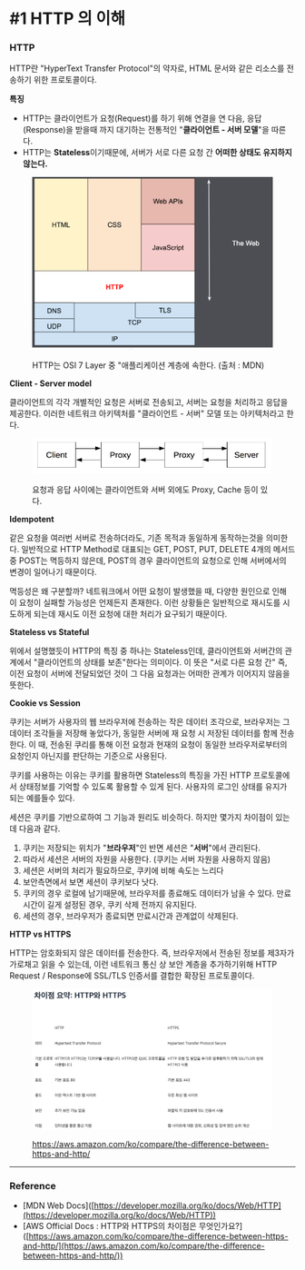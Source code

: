 # #1 HTTP 의 이해

### HTTP

HTTP란 "HyperText Transfer Protocol"의 약자로, HTML 문서와 같은 리소스를 전송하기 위한 프로토콜이다.&#x20;

**특징**

* HTTP는 클라이언트가 요청(Request)를 하기 위해 연결을 연 다음, 응답(Response)을 받을때 까지 대기하는 전통적인 "**클라이언트 - 서버 모델**"을 따른다.
* HTTP는 **Stateless**이기때문에, 서버가 서로 다른 요청 간 **어떠한 상태도 유지하지 않는다.**

<figure><img src="../.gitbook/assets/image.png" alt=""><figcaption><p>HTTP는 OSI 7 Layer 중 "애플리케이션 계층에 속한다. (출처 : MDN)</p></figcaption></figure>



**Client - Server model**

클라이언트의 각각 개별적인 요청은 서버로 전송되고, 서버는 요청을 처리하고 응답을 제공한다. 이러한 네트워크 아키텍처를 "클라이언트 - 서버" 모델 또는 아키텍처라고 한다.

<figure><img src="../.gitbook/assets/image (3).png" alt=""><figcaption><p>요청과 응답 사이에는 클라이언트와 서버 외에도 Proxy, Cache 등이 있다.</p></figcaption></figure>



**Idempotent**

같은 요청을 여러번 서버로 전송하더라도, 기존 목적과 동일하게 동작하는것을 의미한다. 일반적으로 HTTP Method로 대표되는 GET, POST, PUT, DELETE 4개의 메서드 중 POST는 멱등하지 않은데, POST의 경우 클라이언트의 요청으로 인해 서버에서의 변경이 일어나기 때문이다.

멱등성은 왜 구분할까? 네트워크에서 어떤 요청이 발생했을 때, 다양한 원인으로 인해 이 요청이 실패할 가능성은 언제든지 존재한다. 이런 상황들은 일반적으로 재시도를 시도하게 되는데 재시도 이전 요청에 대한 처리가 요구되기 때문이다.



**Stateless vs Stateful**

위에서 설명했듯이 HTTP의 특징 중 하나는 Stateless인데, 클라이언트와 서버간의 관계에서 "클라이언트의 상태를 보존"한다는 의미이다. 이 뜻은 "서로 다른 요청 간" 즉, 이전 요청이 서버에 전달되었던 것이 그 다음 요청과는 어떠한 관계가 이어지지 않음을 뜻한다.



**Cookie vs Session**

쿠키는 서버가 사용자의 웹 브라우저에 전송하는 작은 데이터 조각으로, 브라우저는 그 데이터 조각들을 저장해 놓았다가, 동일한 서버에 재 요청 시 저장된 데이터를 함께 전송한다. 이 때, 전송된 쿠리를 통해 이전 요청과 현재의 요청이 동일한 브라우저로부터의 요청인지 아닌지를 판단하는 기준으로 사용된다.

쿠키를 사용하는 이유는 쿠키를 활용하면 Stateless의 특징을 가진 HTTP 프로토콜에서 상태정보를 기억할 수 있도록 활용할 수 있게 된다. 사용자의 로그인 상태를 유지가 되는 예를들수 있다.

세션은 쿠키를 기반으로하여 그 기능과 원리도 비슷하다. 하지만 몇가지 차이점이 있는데 다음과 같다.

1. 쿠키는 저장되는 위치가 "**브라우저**"인 반면 세션은 "**서버**"에서 관리된다.&#x20;
2. 따라서 세션은 서버의 자원을 사용한다. (쿠키는 서버 자원을 사용하지 않음)
3. 세션은 서버의 처리가 필요하므로, 쿠키에 비해 속도는 느리다
4. 보안측면에서 보면 세션이 쿠키보다 낫다.
5. 쿠키의 경우 로컬에 남기때문에, 브라우저를 종료해도 데이터가 남을 수 있다. 만료시간이 길게 설정된 경우, 쿠키 삭제 전까지 유지된다.
6. 세션의 경우, 브라우저가 종료되면 만료시간과 관계없이 삭제된다.



**HTTP vs HTTPS**

HTTP는 암호화되지 않은 데이터를 전송한다. 즉, 브라우저에서 전송된 정보를 제3자가 가로채고 읽을 수 있는데, 이런 네트워크 통신 상 보안 계층을 추가하기위해 HTTP Request / Response에 SSL/TLS 인증서를 결합한 확장된 프로토콜이다.

<figure><img src="../.gitbook/assets/image (4).png" alt=""><figcaption><p><a href="https://aws.amazon.com/ko/compare/the-difference-between-https-and-http/">https://aws.amazon.com/ko/compare/the-difference-between-https-and-http/</a></p></figcaption></figure>



***

### Reference

* \[MDN Web Docs]\([https://developer.mozilla.org/ko/docs/Web/HTTP](https://developer.mozilla.org/ko/docs/Web/HTTP))
* \[AWS Official Docs : HTTP와 HTTPS의 차이점은 무엇인가요?]\([https://aws.amazon.com/ko/compare/the-difference-between-https-and-http/](https://aws.amazon.com/ko/compare/the-difference-between-https-and-http/))



